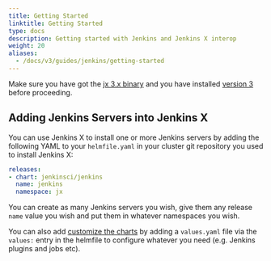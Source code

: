 ```yaml
---
title: Getting Started 
linktitle: Getting Started
type: docs
description: Getting started with Jenkins and Jenkins X interop
weight: 20
aliases:
  - /docs/v3/guides/jenkins/getting-started
---
```



Make sure you have got the [jx 3.x binary](/docs/v3/guides/jx3/) and you have installed [version 3](/docs/v3/getting-started/) before proceeding.


## Adding Jenkins Servers into Jenkins X

You can use Jenkins X to install one or more Jenkins servers by adding the following YAML to your `helmfile.yaml` in your cluster git repository you used to install Jenkins X:


```yaml 
releases:
- chart: jenkinsci/jenkins
  name: jenkins
  namespace: jx
```

You can create as many Jenkins servers you wish, give them any release `name` value you wish and put them in whatever namespaces you wish. 

You can also add [customize the charts](/docs/v3/develop/apps/#customising-charts) by adding a `values.yaml` file via the `values:` entry in the helmfile to configure whatever you need (e.g. Jenkins plugins and jobs etc).
